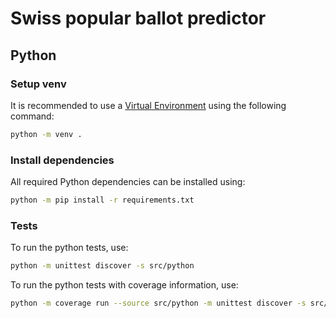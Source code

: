 # Swiss popular ballot predictor

## Python

### Setup venv
It is recommended to use a [Virtual Environment](https://docs.python.org/3/tutorial/venv.html) using the following command:
```bash
python -m venv .
```

### Install dependencies
All required Python dependencies can be installed using:
```bash
python -m pip install -r requirements.txt
```

### Tests
To run the python tests, use:
```bash
python -m unittest discover -s src/python
```

To run the python tests with coverage information, use:
```bash
python -m coverage run --source src/python -m unittest discover -s src/python; python -m coverage report --fail-under 100
```
